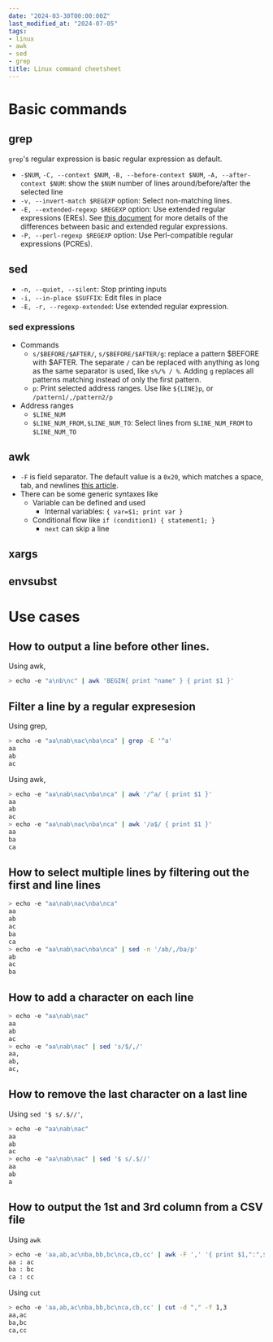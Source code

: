 ```yaml
---
date: "2024-03-30T00:00:00Z"
last_modified_at: "2024-07-05"
tags:
- linux
- awk
- sed
- grep
title: Linux command cheetsheet
---
```


# Basic commands

## grep

`grep`'s regular expression is basic regular expression as default.

- `-$NUM`, `-C, --context $NUM`, `-B, --before-context $NUM`, `-A, --after-context $NUM`: show the `$NUM` number of lines around/before/after the selected line
- `-v, --invert-match $REGEXP` option: Select non-matching lines.
- `-E, --extended-regexp $REGEXP` option: Use extended regular expressions (EREs). See [this document](https://www.gnu.org/software/grep/manual/html_node/Basic-vs-Extended.html) for more details of the differences between basic and extended regular expressions.
- `-P, --perl-regexp $REGEXP` option: Use Perl-compatible regular expressions (PCREs).

## sed

- `-n, --quiet, --silent`: Stop printing inputs
- `-i, --in-place $SUFFIX`: Edit files in place
- `-E, -r, --regexp-extended`: Use extended regular expression.

### sed expressions

- Commands
    - `s/$BEFORE/$AFTER/`, `s/$BEFORE/$AFTER/g`: replace a pattern $BEFORE with $AFTER. The separate `/` can be replaced with anything as long as the same separator is used, like `s%/% / %`. Adding `g` replaces all patterns matching instead of only the first pattern.
    - `p`: Print selected address ranges. Use like `${LINE}p`, or `/pattern1/,/pattern2/p`
- Address ranges
    - `$LINE_NUM`
    - `$LINE_NUM_FROM,$LINE_NUM_TO`: Select lines from `$LINE_NUM_FROM` to `$LINE_NUM_TO`

## awk

- `-F` is field separator. The default value is a `0x20`, which matches a space, tab, and newlines [this article](https://stackoverflow.com/a/30406868).
- There can be some generic syntaxes like
    - Variable can be defined and used
        - Internal variables: `{ var=$1; print var }`
    - Conditional flow like `if (condition1) { statement1; }`
        - `next` can skip a line

## xargs
## envsubst

# Use cases
## How to output a line before other lines.

Using awk,
```bash
> echo -e "a\nb\nc" | awk 'BEGIN{ print "name" } { print $1 }'
```

## Filter a line by a regular expresesion

Using grep,

```bash
> echo -e "aa\nab\nac\nba\nca" | grep -E '^a'
aa
ab
ac
```

Using awk,
```bash
> echo -e "aa\nab\nac\nba\nca" | awk '/^a/ { print $1 }'
aa
ab
ac
> echo -e "aa\nab\nac\nba\nca" | awk '/a$/ { print $1 }'
aa
ba
ca
```

## How to select multiple lines by filtering out the first and line lines

```bash
> echo -e "aa\nab\nac\nba\nca"
aa
ab
ac
ba
ca
> echo -e "aa\nab\nac\nba\nca" | sed -n '/ab/,/ba/p'
ab
ac
ba
```

## How to add a character on each line

```bash
> echo -e "aa\nab\nac"
aa
ab
ac
> echo -e "aa\nab\nac" | sed 's/$/,/'
aa,
ab,
ac,
```

## How to remove the last character on a last line

Using `sed '$ s/.$//'`,

```bash
> echo -e "aa\nab\nac"
aa
ab
ac
> echo -e "aa\nab\nac" | sed '$ s/.$//'
aa
ab
a
```

## How to output the 1st and 3rd column from a CSV file

Using `awk`

```bash
> echo -e 'aa,ab,ac\nba,bb,bc\nca,cb,cc' | awk -F ',' '{ print $1,":",$3 }'
aa : ac
ba : bc
ca : cc
```

Using `cut`

```bash
> echo -e 'aa,ab,ac\nba,bb,bc\nca,cb,cc' | cut -d "," -f 1,3
aa,ac
ba,bc
ca,cc
```

